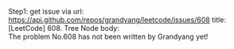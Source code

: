 Step1: get issue via url: https://api.github.com/repos/grandyang/leetcode/issues/608 
 title:[LeetCode] 608. Tree Node 
 body:  
 The problem No.608 has not been written by Grandyang yet!